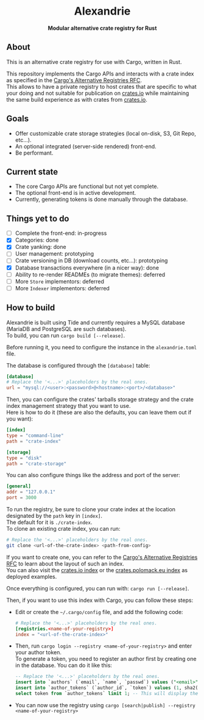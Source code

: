 <div align=center><h1>Alexandrie</h1></div>
<div align=center><strong>Modular alternative crate registry for Rust</strong></div>

About
-----

This is an alternative crate registry for use with Cargo, written in Rust.

This repository implements the Cargo APIs and interacts with a crate index as specified in the [Cargo's Alternative Registries RFC].  
This allows to have a private registry to host crates that are specific to what your doing and not suitable for publication on [crates.io] while maintaining the same build experience as with crates from [crates.io].  

[crates.io]: https://crates.io
[Cargo's Alternative Registries RFC]: https://github.com/rust-lang/rfcs/blob/master/text/2141-alternative-registries.md#registry-index-format-specification

Goals
-----

- Offer customizable crate storage strategies (local on-disk, S3, Git Repo, etc...).
- An optional integrated (server-side rendered) front-end.
- Be performant.

Current state
-------------

- The core Cargo APIs are functional but not yet complete.
- The optional front-end is in active development.
- Currently, generating tokens is done manually through the database.

Things yet to do
----------------

- [ ] Complete the front-end: in-progress
- [x] Categories: done
- [x] Crate yanking: done
- [ ] User management: prototyping
- [ ] Crate versioning in DB (download counts, etc...): prototyping
- [x] Database transactions everywhere (in a nicer way): done
- [ ] Ability to re-render READMEs (to migrate themes): deferred
- [ ] More `Store` implementors: deferred
- [ ] More `Indexer` implementors: deferred

How to build
------------

Alexandrie is built using Tide and currently requires a MySQL database (MariaDB and PostgreSQL are such databases).  
To build, you can run `cargo build [--release]`.  

Before running it, you need to configure the instance in the `alexandrie.toml` file.

The database is configured through the `[database]` table:

```toml
[database]
# Replace the '<...>' placeholders by the real ones.
url = "mysql://<user>:<password>@<hostname>:<port>/<database>"
```

Then, you can configure the crates' tarballs storage strategy and the crate index management strategy that you want to use.  
Here is how to do it (these are also the defaults, you can leave them out if you want):

```toml
[index]
type = "command-line"
path = "crate-index"

[storage]
type = "disk"
path = "crate-storage"
```

You can also configure things like the address and port of the server:

```toml
[general]
addr = "127.0.0.1"
port = 3000
```

To run the registry, be sure to clone your crate index at the location designated by the `path` key in `[index]`.  
The default for it is `./crate-index`.  
To clone an existing crate index, you can run:

```bash
# Replace the '<...>' placeholders by the real ones.
git clone <url-of-the-crate-index> <path-from-config>
```

If you want to create one, you can refer to the [Cargo's Alternative Registries RFC] to learn about the layout of such an index.  
You can also visit the [crates.io index] or the [crates.polomack.eu index] as deployed examples.  

[crates.io index]: https://github.com/rust-lang/crates.io-index
[crates.polomack.eu index]: https://github.com/Hirevo/alexandrie-index

Once everything is configured, you can run with: `cargo run [--release]`.

Then, if you want to use this index with Cargo, you can follow these steps:

- Edit or create the `~/.cargo/config` file, and add the following code:
  ```toml
  # Replace the '<...>' placeholders by the real ones.
  [registries.<name-of-your-registry>]
  index = "<url-of-the-crate-index>"
  ```
- Then, run `cargo login --registry <name-of-your-registry>` and enter your author token.  
  To generate a token, you need to register an author first by creating one in the database.
  You can do it like this:
  ```sql
  -- Replace the '<...>' placeholders by the real ones.
  insert into `authors` (`email`, `name`, `passwd`) values ("<email>", "<displayable-name>", sha2("<passwd>", 512));
  insert into `author_tokens` (`author_id`, `token`) values (1, sha2(concat(now(), rand(), uuid()), 512));
  select token from `author_tokens` limit 1; -- This will display the token back to you.
  ```
- You can now use the registry using `cargo [search|publish] --registry <name-of-your-registry>`
